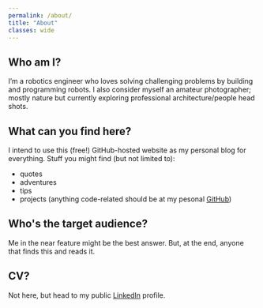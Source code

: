 ```yaml
---
permalink: /about/
title: "About"
classes: wide
---
```

## Who am I?

I’m a robotics engineer who loves solving challenging problems by building and programming robots. I also consider myself an amateur photographer; mostly nature but currently exploring professional architecture/people head shots.


## What can you find here?

I intend to use this (free!) GitHub-hosted website as my personal blog for everything. Stuff you might find (but not limited to):
* quotes
* adventures
* tips
* projects (anything code-related should be at my pesonal [GitHub](https://github.com/lemontyc))


## Who's the target audience?

Me in the near feature might be the best answer. But, at the end, anyone that finds this and reads it.

## CV?

Not here, but head to my public [LinkedIn](https://www.linkedin.com/in/lemontyc/) profile.
